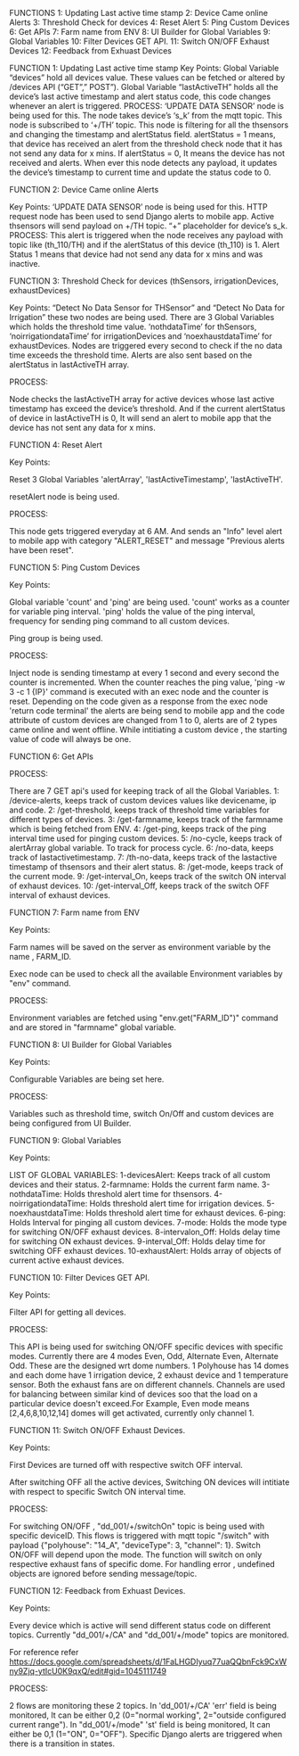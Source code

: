 FUNCTIONS
1: Updating Last active time stamp
2: Device Came online Alerts
3: Threshold Check for devices
4: Reset Alert
5: Ping Custom Devices
6: Get APIs
7: Farm name from ENV
8: UI Builder for Global Variables
9: Global Variables
10: Filter Devices GET API.
11: Switch ON/OFF Exhaust Devices
12: Feedback from Exhuast Devices

FUNCTION 1: Updating Last active time stamp
Key Points: 
Global Variable “devices” hold all devices value. These values can be fetched or altered by /devices API (“GET”,” POST”).
Global Variable “lastActiveTH” holds all the device’s last active timestamp and alert status code, this code changes whenever an alert is triggered.
PROCESS:
‘UPDATE DATA SENSOR’ node is being used for this. The node takes device’s ‘s_k’ from the mqtt topic. This node is subscribed to ‘+/TH’ topic. This node is filtering for all the thsensors and changing the timestamp and alertStatus field. alertStatus = 1 means, that device has received an alert from the threshold check node that it has not send any data for x mins. If alertStatus = 0, It means the device has not received and alerts. When ever this node detects any payload, it updates the device’s timestamp to current time and update the status code to 0.


FUNCTION 2: Device Came online Alerts

Key Points: 
‘UPDATE DATA SENSOR’ node is being used for this.
HTTP request node has been used to send Django alerts to mobile app.
Active thsensors will send payload on +/TH topic. “+” placeholder for device’s s_k. 
PROCESS:
This alert is triggered when the node receives any payload with topic like (th_110/TH) and if the alertStatus of this device (th_110) is 1. Alert Status 1 means that device had not send any data for x mins and was inactive.

FUNCTION 3: Threshold Check for devices (thSensors, irrigationDevices, exhaustDevices)

Key Points: 
“Detect No Data Sensor for THSensor” and “Detect No Data for Irrigation” these two nodes are being used.
There are 3 Global Variables which holds the threshold time value. ‘nothdataTime’ for thSensors, ‘noirrigationdataTime’ for irrigationDevices and ‘noexhaustdataTime’ for exhaustDevices.
Nodes are triggered every second to check if the no data time exceeds the threshold time.
Alerts are also sent based on the alertStatus in lastActiveTH array.

PROCESS:

Node checks the lastActiveTH array for active devices whose last active timestamp has exceed the device’s threshold. And if the current alertStatus of device in lastActiveTH is 0, It will send an alert to mobile app that the device has not sent any data for x mins.

FUNCTION 4: Reset Alert

Key Points:

Reset 3 Global Variables 'alertArray', 'lastActiveTimestamp', 'lastActiveTH'.

resetAlert node is being used.

PROCESS:

This node gets triggered everyday at 6 AM. And sends an "Info" level alert to mobile app with category "ALERT_RESET" and message "Previous alerts have been reset".


FUNCTION 5: Ping Custom Devices

Key Points:

Global variable 'count' and 'ping' are being used. 'count' works as a counter for variable ping interval. 'ping' holds the value of the ping interval, frequency for sending ping command to all custom devices.

Ping group is being used.

PROCESS:

Inject node is sending timestamp at every 1 second and every second the counter is incremented. When the counter reaches the ping value, 'ping -w 3 -c 1 {IP}' command is executed with an exec node and the counter is reset. Depending on the code given as a response from the exec node 'return code terminal' the alerts are being send to mobile app and the code attribute of custom devices are changed from 1 to 0, alerts are of 2 types came online and went offline. While intitiating a custom device , the starting value of code will always be one. 

FUNCTION 6: Get APIs

PROCESS:

There are 7 GET api's used for keeping track of all the Global Variables.
1: /device-alerts, keeps track of custom devices values like devicename, ip and code.
2: /get-threshold, keeps track of threshold time variables for different types of devices. 
3: /get-farmname, keeps track of the farmname which is being fetched from ENV.
4: /get-ping, keeps track of the ping interval time used for pinging custom devices.
5: /no-cycle, keeps track of alertArray global variable. To track for process cycle.
6: /no-data, keeps track of lastactivetimestamp.
7: /th-no-data, keeps track of the lastactive timestamp of thsensors and their alert status.
8: /get-mode, keeps track of the current mode.
9: /get-interval_On, keeps track of the switch ON interval of exhaust devices.
10: /get-interval_Off, keeps track of the switch OFF interval of exhaust devices.

FUNCTION 7: Farm name from ENV

Key Points:

Farm names will be saved on the server as environment variable by the name , FARM_ID.

Exec node can be used to check all the available Environment variables by "env" command.

PROCESS:

Environment variables are fetched using "env.get("FARM_ID")" command and are stored in "farmname" global variable.

FUNCTION 8: UI Builder for Global Variables

Key Points:

Configurable Variables are being set here.

PROCESS:

Variables such as threshold time, switch On/Off and custom devices are being configured from UI Builder.

FUNCTION 9: Global Variables

Key Points:

LIST OF GLOBAL VARIABLES:
1-devicesAlert: Keeps track of all custom devices and their status.
2-farmname: Holds the current farm name.
3-nothdataTime: Holds threshold alert time for thsensors.
4-noirrigationdataTime: Holds threshold alert time for irrigation devices.
5-noexhaustdataTime: Holds threshold alert time for exhaust devices.
6-ping: Holds Interval for pinging all custom devices.
7-mode: Holds the mode type for switching ON/OFF exhaust devices.
8-intervalon_Off: Holds delay time for switching ON exhaust devices.
9-interval_Off: Holds delay time for switching OFF exhaust devices.
10-exhaustAlert: Holds array of objects of current active exhaust devices.

FUNCTION 10: Filter Devices GET API.

Key Points:

Filter API for getting all devices.

PROCESS:

This API is being used for switching ON/OFF specific devices with specific modes. Currently there are 4 modes Even, Odd, Alternate Even, Alternate Odd. These are the designed wrt dome numbers. 1 Polyhouse has 14 domes and each dome have 1 irrigation device, 2 exhaust device and 1 temperature sensor. Both the exhaust fans are on different channels. Channels are used for balancing between similar kind of devices soo that the load on a particular device doesn't exceed.For Example, Even mode means [2,4,6,8,10,12,14] domes will get activated, currently only channel 1.


FUNCTION 11: Switch ON/OFF Exhaust Devices.

Key Points:

First Devices are turned off with respective switch OFF interval.

After switching OFF all the active devices, Switching ON devices will intitiate with respect to specific Switch ON interval time.

PROCESS:

For switching ON/OFF , "dd_001/+/switchOn" topic is being used with specific deviceID. This flows is triggered with mqtt topic "/switch" with payload {"polyhouse": "14_A", "deviceType": 3, "channel": 1}. Switch ON/OFF will depend upon the mode. The function will switch on only respective exhaust fans of specific dome. For handling error , undefined objects are ignored before sending message/topic.


FUNCTION 12: Feedback from Exhuast Devices.

Key Points:

Every device which is active will send different status code on different topics. Currently "dd_001/+/CA" and "dd_001/+/mode" topics are monitored.

For reference refer https://docs.google.com/spreadsheets/d/1FaLHGDIyuq77uaQQbnFck9CxWny9Zjq-ytIcU0K9qxQ/edit#gid=1045111749

PROCESS:

2 flows are monitoring these 2 topics. In 'dd_001/+/CA' 'err' field is being monitored, It can be either 0,2 (0="normal working", 2="outside configured current range"). In "dd_001/+/mode" 'st' field is being monitored, It can either be 0,1 (1="ON", 0="OFF"). Specific Django alerts are triggered when there is a transition in states.










